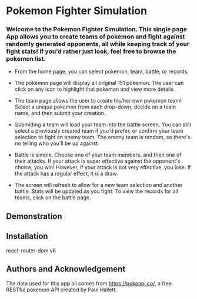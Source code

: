 # Pokemon Fighter Simulation
### Welcome to the Pokemon Fighter Simulation.  This single page App allows you to create teams of pokemon and fight against randomly generated opponents, all while keeping track of your fight stats! If you'd rather just look, feel free to browse the pokemon list.

* From the home page, you can select pokemon, team, battle, or records.

* The pokemon page will display all original 151 pokemon.  The user can click on any icon to highlight that pokemon and view more details.

* The team page allows the user to create his/her own pokemon team!  Select a unique pokemon from each drop-down, decide on a team name, and then submit your creation.

* Submitting a team will load your team into the battle screen.  You can still select a previously created team if you'd prefer, or confirm your team selection to fight an enemy team.  The enemy team is random, so there's no telling who you'll be up against.

* Battle is simple.  Choose one of your team members, and then one of their attacks.  If your attack is super effective against the opponent's choice, you win!  However, if your attack is not very effective, you lose.  If the attack has a regular effect, it is a draw.

* The screen will refresh to allow for a new team selection and another battle.  Stats will be updated as you fight.  To view the records for all teams, click on the battle page.


## Demonstration

## Installation
react-router-dom v6
 

## Authors and Acknowledgement

The data used for this app all comes from https://pokeapi.co/, a free RESTful pokemon API created by Paul Hallett.

 